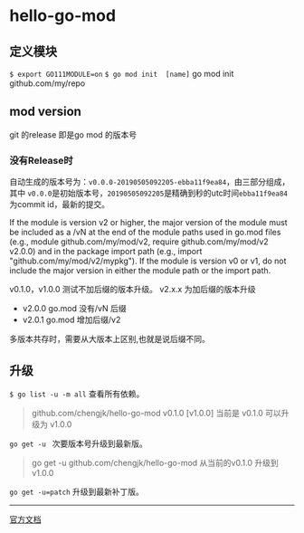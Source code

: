 # hello-go-mod

## 定义模块
`$ export GO111MODULE=on` 
`$ go mod init  [name]`  go mod init github.com/my/repo


## mod version 

git 的release 即是go mod 的版本号

### 没有Release时

自动生成的版本号为：`v0.0.0-20190505092205-ebba11f9ea84`，由三部分组成，其中 `v0.0.0`是初始版本号，`20190505092205`是精确到秒的utc时间`ebba11f9ea84`为commit id，最新的提交。  


If the module is version v2 or higher, the major version of the module must be included as a /vN at the end of the module paths used in go.mod files (e.g., module github.com/my/mod/v2, require github.com/my/mod/v2 v2.0.0) and in the package import path (e.g., import "github.com/my/mod/v2/mypkg").
If the module is version v0 or v1, do not include the major version in either the module path or the import path.

v0.1.0，v1.0.0 测试不加后缀的版本升级。 v2.x.x 为加后缀的版本升级

- v2.0.0 go.mod 没有/vN 后缀 
- v2.0.1 go.mod 增加后缀/v2

多版本共存时，需要从大版本上区别,也就是说后缀不同。

## 升级
`$ go list -u -m all`  查看所有依赖。
> github.com/chengjk/hello-go-mod v0.1.0 [v1.0.0]
当前是 v0.1.0 可以升级为 v1.0.0




`go get -u ` 次要版本号升级到最新版。
> go get -u github.com/chengjk/hello-go-mod 
从当前的v0.1.0 升级到 v1.0.0

`go get -u=patch` 升级到最新补丁版。



---

[官方文档](https://github.com/golang/go/wiki/Modules#how-to-use-modules)